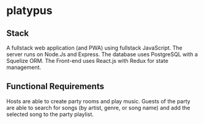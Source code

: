 # platypus

## Stack

A fullstack web application (and PWA) using fullstack JavaScript. The server runs on Node.Js and Express. The database uses PostgreSQL
with a Squelize ORM. The Front-end uses React.js with Redux for state management.

## Functional Requirements
Hosts are able to create party rooms and play music. Guests of the party are able to search for songs (by artist, genre, or song name)
and add the selected song to the party playlist.
